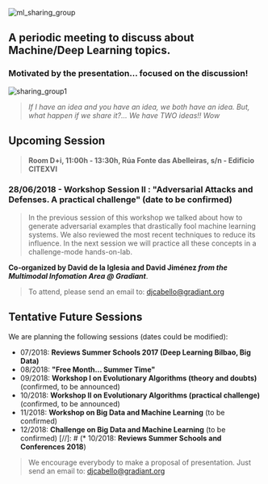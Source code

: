 ![ml_sharing_group](https://user-images.githubusercontent.com/30496090/37024691-ddf45440-2129-11e8-96f6-eca21a083b0e.png)

## A periodic meeting to discuss about Machine/Deep Learning topics. 
### Motivated by the presentation... focused on the discussion!
![sharing_group1](https://user-images.githubusercontent.com/30496090/31537549-e4db5ada-b002-11e7-9385-3dc08004c3e0.jpg)
> *If I have an idea and you have an idea, we both have an idea. But, what happen if we share it?... 
> We have TWO ideas!! Wow*

## Upcoming Session
> **Room D+i, 11:00h - 13:30h, Rúa Fonte das Abelleiras, s/n - Edificio CITEXVI**
### 28/06/2018 - Workshop Session II : "Adversarial Attacks and Defenses. A practical challenge" (date to be confirmed) 

> In the previous session of this workshop we talked about how to generate adversarial examples that drastically fool machine learning systems. We also reviewed the most recent techniques to reduce its influence. In the next session we will practice all these concepts in a challenge-mode hands-on-lab.

**Co-organized by David de la Iglesia and David Jiménez *from the Multimodal Infomation Area @ Gradiant***.

> To attend, please send an email to: 
> djcabello@gradiant.org


## Tentative Future Sessions
We are planning the following sessions (dates could be modified):

* 07/2018: **Reviews Summer Schools 2017 (Deep Learning Bilbao, Big Data)**
* 08/2018: **"Free Month... Summer Time"**
* 09/2018: **Workshop I on Evolutionary Algorithms (theory and doubts)** (confirmed, to be announced)
* 10/2018: **Workshop II on Evolutionary Algorithms (practical challenge)** (confirmed, to be announced)
* 11/2018: **Workshop on Big Data and Machine Learning** (to be confirmed)
* 12/2018: **Challenge on Big Data and Machine Learning** (to be confirmed)
[//]: # (* 10/2018: **Reviews Summer Schools and Conferences 2018**)

> We encourage everybody to make a proposal of presentation. 
> Just send an email to: djcabello@gradiant.org
